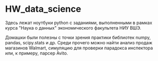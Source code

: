 # HW_data_science
Здесь лежат ноутбуки python с заданиями, выполненными в рамках курса "Наука о данных" экономического факультета НИУ ВШЭ.

Домашки были полезны с точки зрения практики библиотек numpy, pandas, scipy.stats и др.
Среди прочего можно найти анализ продаж магазинов Walmart, симуляцию для проверки парадокса инспектора или, к примеру, парсер Avito. 

